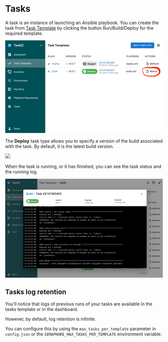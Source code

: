 # Tasks

A task is an instance of launching an Ansible playbook. You can create the task from [Task Template](task-templates/) by clicking the button Run/Build/Deploy for the required template.

![](<../.gitbook/assets/image (6).png>)

The **Deploy** task type allows you to specify a version of the build associated with the task. By default, it is the latest build version.

![](<../.gitbook/assets/task\_deploy (1).png>)

When the task is running, or it has finished, you can see the task status and the running log.

![](<../.gitbook/assets/image (7).png>)

## Tasks log retention
You'll notice that logs of previous runs of your tasks are available in the tasks template or in the dashboard.

However, by default, log retention is infinite.

You can configure this by using the `max_tasks_per_template` parameter in `config.json` or the `SEMAPHORE_MAX_TASKS_PER_TEMPLATE` environment variable.

